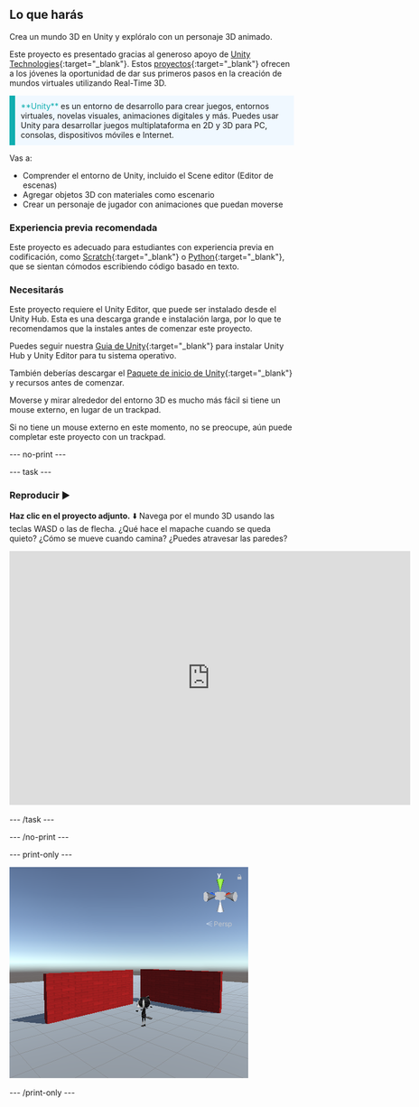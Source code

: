 ## Lo que harás

Crea un mundo 3D en Unity y explóralo con un personaje 3D animado. 

Este proyecto es presentado gracias al generoso apoyo de [Unity Technologies](https://unity.com/){:target="_blank"}.  Estos [proyectos](https://projects.raspberrypi.org/es-LA/pathways/unity-intro){:target="_blank"} ofrecen a los jóvenes la oportunidad de dar sus primeros pasos en la creación de mundos virtuales utilizando Real-Time 3D.

<p style="border-left: solid; border-width:10px; border-color: #0faeb0; background-color: aliceblue; padding: 10px;">
<span style="color: #0faeb0">**Unity**</span> es un entorno de desarrollo para crear juegos, entornos virtuales, novelas visuales, animaciones digitales y más. Puedes usar Unity para desarrollar juegos multiplataforma en 2D y 3D para PC, consolas, dispositivos móviles e Internet.
</p>

Vas a:
+ Comprender el entorno de Unity, incluido el Scene editor (Editor de escenas)
+ Agregar objetos 3D con materiales como escenario
+ Crear un personaje de jugador con animaciones que puedan moverse

### Experiencia previa recomendada
Este proyecto es adecuado para estudiantes con experiencia previa en codificación, como [Scratch](https://projects.raspberrypi.org/es-LA/pathways/scratch-intro){:target="_blank"} o [Python](https://projects.raspberrypi.org/es-LA/pathways/python-intro){:target="_blank"}, que se sientan cómodos escribiendo código basado en texto.

### Necesitarás
Este proyecto requiere el Unity Editor, que puede ser instalado desde el Unity Hub. Esta es una descarga grande e instalación larga, por lo que te recomendamos que la instales antes de comenzar este proyecto.

Puedes seguir nuestra [Guia de Unity](https://projects.raspberrypi.org/es-LA/projects/unity-guide){:target="_blank"} para instalar Unity Hub y Unity Editor para tu sistema operativo.

También deberías descargar el [Paquete de inicio de Unity](https://rpf.io/p/es-LA/explore-a-3d-world-go){:target="_blank"} y recursos antes de comenzar.

Moverse y mirar alrededor del entorno 3D es mucho más fácil si tiene un mouse externo, en lugar de un trackpad.

Si no tiene un mouse externo en este momento, no se preocupe, aún puede completar este proyecto con un trackpad.

--- no-print ---

--- task ---
### Reproducir ▶️

**Haz clic en el proyecto adjunto.** ⬇️ Navega por el mundo 3D usando las teclas WASD o las de flecha. ¿Qué hace el mapache cuando se queda quieto? ¿Cómo se mueve cuando camina? ¿Puedes atravesar las paredes?

<iframe allowtransparency="true" width="710" height="450" src="https://explore-a-3d-world-basic.rpfilt.repl.co" frameborder="0"></iframe>

--- /task ---

--- /no-print ---

--- print-only ---

![Proyecto completado.](images/showcase_static.png)

--- /print-only ---
